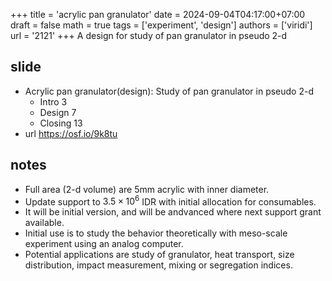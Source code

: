 +++
title = 'acrylic pan granulator'
date = 2024-09-04T04:17:00+07:00
draft = false
math = true
tags = ['experiment', 'design']
authors = ['viridi']
url = '2121'
+++
A design for study of pan granulator in pseudo 2-d<!--more-->


## slide
+ Acrylic pan granulator(design): Study of pan granulator in pseudo 2-d
  - Intro 3
  - Design 7
  - Closing 13
+ url https://osf.io/9k8tu


## notes
+ Full area (2-d volume) are 5mm acrylic with inner diameter.
+ Update support to $3.5 \times 10^{6}$ IDR with initial allocation for consumables.
+ It will be initial version, and will be andvanced where next support grant available.
+ Initial use is to study the behavior theoretically with meso-scale experiment using an analog computer.
+ Potential applications are study of granulator, heat transport, size distribution, impact measurement, mixing or segregation indices.
